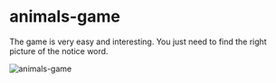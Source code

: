 # animals-game
The game is very easy and interesting. You just need to find the right picture of the notice word.

![animals-game](display/picture1)
